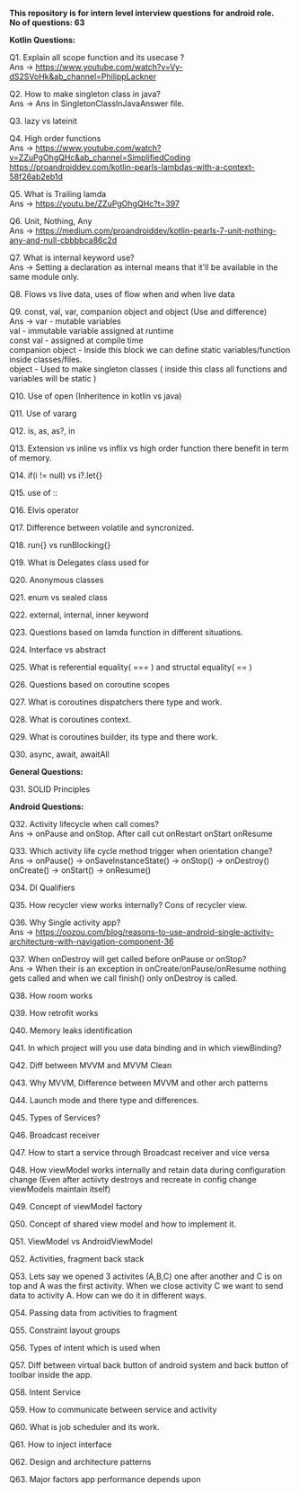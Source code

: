 __This repository is for intern level interview questions for android role.__</br>
__No of questions: 63__

__Kotlin Questions:__

Q1. Explain all scope function and its usecase ?</br>
Ans -> https://www.youtube.com/watch?v=Vy-dS2SVoHk&ab_channel=PhilippLackner

Q2. How to make singleton class in java?</br>
Ans -> Ans in SingletonClassInJavaAnswer file.

Q3. lazy vs lateinit

Q4. High order functions</br>
Ans -> https://www.youtube.com/watch?v=ZZuPgOhgQHc&ab_channel=SimplifiedCoding</br>
       https://proandroiddev.com/kotlin-pearls-lambdas-with-a-context-58f26ab2eb1d

Q5. What is Trailing lamda</br>
Ans -> https://youtu.be/ZZuPgOhgQHc?t=397

Q6. Unit, Nothing, Any</br>
Ans -> https://medium.com/proandroiddev/kotlin-pearls-7-unit-nothing-any-and-null-cbbbbca86c2d

Q7. What is internal keyword use?</br>
Ans -> Setting a declaration as internal means that it'll be available in the same module only.

Q8. Flows vs live data, uses of flow when and when live data

Q9. const, val, var, companion object and object (Use and difference)</br>
Ans -> var - mutable variables</br>
       val - immutable variable assigned at runtime</br>
       const val - assigned at compile time</br>
       companion object - Inside this block we can define static variables/function inside classes/files.</br>
       object - Used to make singleton classes ( inside this class all functions and variables will be static )</br>

Q10. Use of open (Inheritence in kotlin vs java)

Q11. Use of vararg

Q12. is, as, as?, in 

Q13. Extension vs inline vs inflix vs high order function there benefit in term of memory.

Q14. if(i != null) vs i?.let{}

Q15. use of ::

Q16. Elvis operator

Q17. Difference between volatile and syncronized.

Q18. run{} vs runBlocking{}

Q19. What is Delegates class used for

Q20. Anonymous classes

Q21. enum vs sealed class

Q22. external, internal, inner keyword

Q23. Questions based on lamda function in different situations.

Q24. Interface vs abstract 

Q25. What is referential equality( === ) and structal equality( == )

Q26. Questions based on coroutine scopes

Q27. What is coroutines dispatchers there type and work.

Q28. What is coroutines context.

Q29. What is coroutines builder, its type and there work.

Q30. async, await, awaitAll

__General Questions:__

Q31. SOLID Principles

__Android Questions:__

Q32. Activity lifecycle when call comes?</br>
Ans -> onPause and onStop. After call cut onRestart onStart onResume

Q33. Which activity life cycle method trigger when orientation change?</br>
Ans -> onPause() -> onSaveInstanceState() -> onStop() -> onDestroy()
       onCreate() -> onStart() -> onResume()

Q34. DI Qualifiers

Q35. How recycler view works internally? Cons of recycler view.

Q36. Why Single activity app?</br>
Ans -> https://oozou.com/blog/reasons-to-use-android-single-activity-architecture-with-navigation-component-36

Q37. When onDestroy will get called before onPause or onStop?</br>
Ans -> When their is an exception in onCreate/onPause/onResume nothing gets called and when we call finish() only onDestroy is called.

Q38. How room works

Q39. How retrofit works 

Q40. Memory leaks identification

Q41. In which project will you use data binding and in which viewBinding?

Q42. Diff between MVVM and MVVM Clean

Q43. Why MVVM, Difference between MVVM and other arch patterns

Q44. Launch mode and there type and differences.

Q45. Types of Services?

Q46. Broadcast receiver

Q47. How to start a service through Broadcast receiver and vice versa

Q48. How viewModel works internally and retain data during configuration change (Even after actiivty destroys and recreate in config change viewModels maintain itself)

Q49. Concept of viewModel factory

Q50. Concept of shared view model and how to implement it.

Q51. ViewModel vs AndroidViewModel

Q52. Activities, fragment back stack

Q53. Lets say we opened 3 activites (A,B,C) one after another and C is on top and A was the first activity. When we close activity C we want to send data to activity A. How can we do it in different ways.

Q54. Passing data from activities to fragment

Q55. Constraint layout groups

Q56. Types of intent which is used when

Q57. Diff between virtual back button of android system and back button of toolbar inside the app.

Q58. Intent Service

Q59. How to communicate between service and activity

Q60. What is job scheduler and its work.

Q61. How to inject interface

Q62. Design and architecture patterns

Q63. Major factors app performance depends upon


